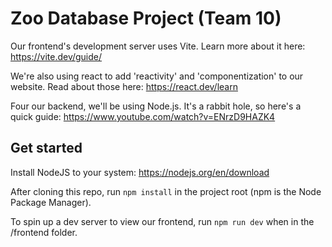 # Zoo Database Project (Team 10)

Our frontend's development server uses Vite. Learn more about it here:
https://vite.dev/guide/

We're also using react to add 'reactivity' and 'componentization' to our website. Read about those here:
https://react.dev/learn

Four our backend, we'll be using Node.js. It's a rabbit hole, so here's a quick guide:
https://www.youtube.com/watch?v=ENrzD9HAZK4

## Get started

Install NodeJS to your system: https://nodejs.org/en/download

After cloning this repo, run `npm install` in the project root (npm is the Node Package Manager).

To spin up a dev server to view our frontend, run `npm run dev` when in the /frontend folder.
